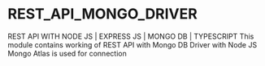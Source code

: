 # REST_API_MONGO_DRIVER
REST API WITH NODE JS | EXPRESS JS | MONGO DB | TYPESCRIPT
This module contains working of REST API with Mongo DB Driver with Node JS
Mongo Atlas is used for connection
